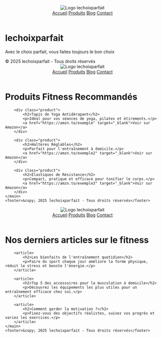 <!DOCTYPE html>
<html lang="fr">
<head>
    <meta charset="UTF-8" />
    <meta name="viewport" content="width=device-width, initial-scale=1.0"/>
    <title>lechoixparfait</title>
    <link rel="stylesheet" href="style.css"/>
</head>
<body>
    <header>
        <img src="logo.png" alt="Logo lechoixparfait" class="logo"/>
        <nav>
            <a href="index.html">Accueil</a>
            <a href="produits.html">Produits</a>
            <a href="blog.html">Blog</a>
            <a href="contact.html">Contact</a>
        </nav>
    </header>
    <main>
        <h1>lechoixparfait</h1>
        <p>Avec le choix parfait, vous faites toujours le bon choix</p>
    </main>
    <footer>&copy; 2025 lechoixparfait - Tous droits réservés</footer>
</body>
</html>
<!DOCTYPE html>
<html lang="fr">
<head>
    <meta charset="UTF-8" />
    <meta name="viewport" content="width=device-width, initial-scale=1.0"/>
    <title>Nos Produits – lechoixparfait</title>
    <link rel="stylesheet" href="style.css"/>
</head>
<body>
    <header>
        <img src="logo.png" alt="Logo lechoixparfait" class="logo"/>
        <nav>
            <a href="index.html">Accueil</a>
            <a href="produits.html" class="active">Produits</a>
            <a href="blog.html">Blog</a>
            <a href="contact.html">Contact</a>
        </nav>
    </header>
    <main>
        <h1>Produits Fitness Recommandés</h1>

        <div class="product">
            <h2>Tapis de Yoga Antidérapant</h2>
            <p>Idéal pour vos séances de yoga, pilates et étirements.</p>
            <a href="https://amzn.to/exemple" target="_blank">Voir sur Amazon</a>
        </div>

        <div class="product">
            <h2>Haltères Réglables</h2>
            <p>Parfait pour l'entraînement à domicile.</p>
            <a href="https://amzn.to/exemple2" target="_blank">Voir sur Amazon</a>
        </div>

        <div class="product">
            <h2>Élastiques de Résistance</h2>
            <p>Compact, pratique et efficace pour tonifier le corps.</p>
            <a href="https://amzn.to/exemple3" target="_blank">Voir sur Amazon</a>
        </div>
    </main>
    <footer>&copy; 2025 lechoixparfait - Tous droits réservés</footer>
</body>
</html>
<!DOCTYPE html>
<html lang="fr">
<head>
    <meta charset="UTF-8" />
    <meta name="viewport" content="width=device-width, initial-scale=1.0"/>
    <title>Blog – lechoixparfait</title>
    <link rel="stylesheet" href="style.css"/>
</head>
<body>
    <header>
        <img src="logo.png" alt="Logo lechoixparfait" class="logo"/>
        <nav>
            <a href="index.html">Accueil</a>
            <a href="produits.html">Produits</a>
            <a href="blog.html" class="active">Blog</a>
            <a href="contact.html">Contact</a>
        </nav>
    </header>
    <main>
        <h1>Nos derniers articles sur le fitness</h1>

        <article>
            <h2>Les bienfaits de l'entraînement quotidien</h2>
            <p>Faire du sport chaque jour améliore la forme physique, réduit le stress et booste l'énergie.</p>
        </article>

        <article>
            <h2>Top 5 des accessoires pour la musculation à domicile</h2>
            <p>Découvrez les équipements les plus utiles pour un entraînement efficace chez soi.</p>
        </article>

        <article>
            <h2>Comment garder la motivation ?</h2>
            <p>Fixez-vous des objectifs réalistes, suivez vos progrès et variez les exercices.</p>
        </article>
    </main>
    <footer>&copy; 2025 lechoixparfait - Tous droits réservés</footer>
</body>
</html>
